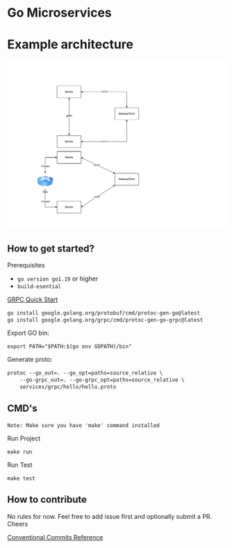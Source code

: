 # Go Microservices

# Example architecture
![Architecture](https://github.com/darmawan01/assets/blob/main/integration.png)

## How to get started?

Prerequisites

- `go version go1.19` or higher
- `build-esential`

[GRPC Quick Start](https://grpc.io/docs/languages/go/quickstart/)
```
go install google.golang.org/protobuf/cmd/protoc-gen-go@latest
go install google.golang.org/grpc/cmd/protoc-gen-go-grpc@latest

```

Export GO bin:
```
export PATH="$PATH:$(go env GOPATH)/bin"
```

Generate proto:
```
protoc --go_out=. --go_opt=paths=source_relative \
    --go-grpc_out=. --go-grpc_opt=paths=source_relative \
    services/grpc/hello/hello.proto
```

## CMD's
`Note: Make sure you have 'make' command installed`

Run Project
```
make run
```

Run Test
```
make test
```

## How to contribute

No rules for now. Feel free to add issue first and optionally submit a PR. Cheers

[Conventional Commits Reference](https://www.conventionalcommits.org/en/v1.0.0/#specification)